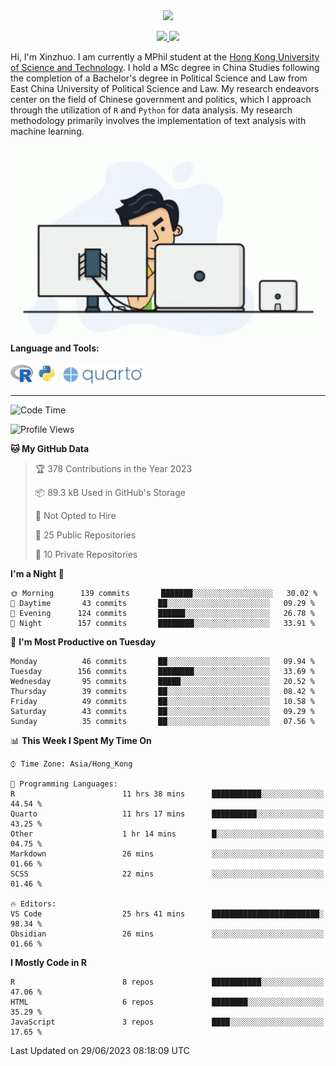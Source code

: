 <div align='center'>
<img src='https://readme-typing-svg.herokuapp.com?font=ubuntu&color=4d3900&center=true&lines=HKUST+Mphil+in+SOSC;Focus+on+China;Code+for+PoliSci'/>
</div>

<p align='center'>
 <a href='https://www.linkedin.com/in/xinzhuo-huang-5161011ba/' target='_blank'>
        <img src='https://img.shields.io/badge/linkedin%20-%230077B5.svg?&style=for-the-badge&logo=linkedin&logoColor=white'/>
    </a>
 <a href='https://twitter.com/HsinchoH' target='_blank'>
        <img src='https://img.shields.io/badge/Twitter-1DA1F2?style=for-the-badge&logo=twitter&logoColor=white'/>
    </a>
    </p>
    
Hi, I'm Xinzhuo. I am currently a MPhil student at the [Hong Kong University of Science and Technology](https://sosc.hkust.edu.hk/node/613). I hold a MSc degree in China Studies following the completion of a Bachelor's degree in Political Science and Law from East China University of Political Science and Law. My research endeavors center on the field of Chinese government and politics, which I approach through the utilization of `R` and `Python` for data analysis. My research methodology primarily involves the implementation of text analysis with machine learning.




<img align='right' src="https://github.com/xinzhuohkust/xinzhuohkust/blob/main/programmer.gif" width="590">



**Language and Tools:**  

<code><img height="36" src="https://raw.githubusercontent.com/github/explore/80688e429a7d4ef2fca1e82350fe8e3517d3494d/topics/r/r.png"></code>
<code><img height="36" src="https://raw.githubusercontent.com/github/explore/80688e429a7d4ef2fca1e82350fe8e3517d3494d/topics/python/python.png"></code>
<code><img height="32" src="https://github.com/quarto-dev/quarto-r/blob/main/man/figures/quarto.png"></code>

---
<!--START_SECTION:waka-->
![Code Time](http://img.shields.io/badge/Code%20Time-670%20hrs%2050%20mins-blue)

![Profile Views](http://img.shields.io/badge/Profile%20Views-3-blue)

**🐱 My GitHub Data** 

> 🏆 378 Contributions in the Year 2023
 > 
> 📦 89.3 kB Used in GitHub's Storage 
 > 
> 🚫 Not Opted to Hire
 > 
> 📜 25 Public Repositories 
 > 
> 🔑 10 Private Repositories  
 > 
**I'm a Night 🦉** 

```text
🌞 Morning      139 commits       ███████░░░░░░░░░░░░░░░░░░   30.02 % 
🌆 Daytime       43 commits       ██░░░░░░░░░░░░░░░░░░░░░░░   09.29 % 
🌃 Evening      124 commits       ██████░░░░░░░░░░░░░░░░░░░   26.78 % 
🌙 Night        157 commits       ████████░░░░░░░░░░░░░░░░░   33.91 % 

```
📅 **I'm Most Productive on Tuesday** 

```text
Monday          46 commits       ██░░░░░░░░░░░░░░░░░░░░░░░   09.94 % 
Tuesday        156 commits       ████████░░░░░░░░░░░░░░░░░   33.69 % 
Wednesday       95 commits       █████░░░░░░░░░░░░░░░░░░░░   20.52 % 
Thursday        39 commits       ██░░░░░░░░░░░░░░░░░░░░░░░   08.42 % 
Friday          49 commits       ██░░░░░░░░░░░░░░░░░░░░░░░   10.58 % 
Saturday        43 commits       ██░░░░░░░░░░░░░░░░░░░░░░░   09.29 % 
Sunday          35 commits       ██░░░░░░░░░░░░░░░░░░░░░░░   07.56 % 

```


📊 **This Week I Spent My Time On** 

```text
⌚︎ Time Zone: Asia/Hong_Kong

💬 Programming Languages: 
R                        11 hrs 38 mins      ███████████░░░░░░░░░░░░░░   44.54 % 
Quarto                   11 hrs 17 mins      ██████████░░░░░░░░░░░░░░░   43.25 % 
Other                    1 hr 14 mins        █░░░░░░░░░░░░░░░░░░░░░░░░   04.75 % 
Markdown                 26 mins             ░░░░░░░░░░░░░░░░░░░░░░░░░   01.66 % 
SCSS                     22 mins             ░░░░░░░░░░░░░░░░░░░░░░░░░   01.46 % 

🔥 Editors: 
VS Code                  25 hrs 41 mins      ████████████████████████░   98.34 % 
Obsidian                 26 mins             ░░░░░░░░░░░░░░░░░░░░░░░░░   01.66 % 

```

**I Mostly Code in R** 

```text
R                        8 repos             ███████████░░░░░░░░░░░░░░   47.06 % 
HTML                     6 repos             ████████░░░░░░░░░░░░░░░░░   35.29 % 
JavaScript               3 repos             ████░░░░░░░░░░░░░░░░░░░░░   17.65 % 

```



 Last Updated on 29/06/2023 08:18:09 UTC
<!--END_SECTION:waka-->
    
    
    
    
    
    
    
    
